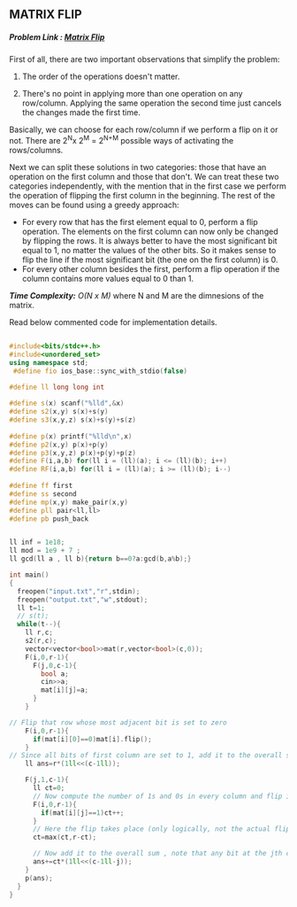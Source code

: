 ## MATRIX FLIP
##### Problem Link : [Matrix Flip](https://hack.codingblocks.com/admin/preview/1245)  

First of all, there are two important observations that simplify the problem:

1. The order of the operations doesn't matter.

2. There's no point in applying more than one operation on any row/column. Applying the same operation the second time just cancels the changes made the first time.

Basically, we can choose for each row/column if we perform a flip on it or not. There are 2<sup>N</sup>x 2<sup>M</sup> = 2<sup>N+M</sup> possible ways of activating the rows/columns.

Next we can split these solutions in two categories: those that have an operation on the first column and those that don't. We can treat these two categories independently, with the mention that in the first case we perform the operation of flipping the first column in the beginning. The rest of the moves can be found using a greedy approach:

<ul><li>
  For every row that has the first element equal to 0, perform a flip operation. The elements on the first column can now only be changed by flipping the rows. It is always better to have the most significant bit equal to 1, no matter the values of the other bits. So it makes sense to flip the line if the most significant bit (the one on the first column) is 0.

  <li>For every other column besides the first, perform a flip operation if the column contains more values equal to 0 than 1.
</ul>


_**Time Complexity:** O(N x M)_ where N and M are the dimnesions of the matrix.

Read below commented code for implementation details.
```C++

#include<bits/stdc++.h>
#include<unordered_set>
using namespace std;
 #define fio ios_base::sync_with_stdio(false)
 
#define ll long long int

#define s(x) scanf("%lld",&x)
#define s2(x,y) s(x)+s(y)
#define s3(x,y,z) s(x)+s(y)+s(z)
 
#define p(x) printf("%lld\n",x)
#define p2(x,y) p(x)+p(y)
#define p3(x,y,z) p(x)+p(y)+p(z)
#define F(i,a,b) for(ll i = (ll)(a); i <= (ll)(b); i++)
#define RF(i,a,b) for(ll i = (ll)(a); i >= (ll)(b); i--)
 
#define ff first
#define ss second
#define mp(x,y) make_pair(x,y)
#define pll pair<ll,ll>
#define pb push_back


ll inf = 1e18;
ll mod = 1e9 + 7 ;
ll gcd(ll a , ll b){return b==0?a:gcd(b,a%b);}

int main()
{
  freopen("input.txt","r",stdin);
  freopen("output.txt","w",stdout);
  ll t=1;
  // s(t);
  while(t--){
    ll r,c;
    s2(r,c);
    vector<vector<bool>>mat(r,vector<bool>(c,0));
    F(i,0,r-1){
      F(j,0,c-1){
        bool a;
        cin>>a;
        mat[i][j]=a;
      }
    }

// Flip that row whose most adjacent bit is set to zero
    F(i,0,r-1){
      if(mat[i][0]==0)mat[i].flip();
    }
// Since all bits of first column are set to 1, add it to the overall sum+= r x pow(2,c-1).
    ll ans=r*(1ll<<(c-1ll));

    F(j,1,c-1){
      ll ct=0;
      // Now compute the number of 1s and 0s in every column and flip it if 0s exceed 1s.
      F(i,0,r-1){
        if(mat[i][j]==1)ct++;
      }
      // Here the flip takes place (only logically, not the actual flip operation as it's not needed)
      ct=max(ct,r-ct);

      // Now add it to the overall sum , note that any bit at the jth columns will be the c-1-j th bit in the overall number
      ans+=ct*(1ll<<(c-1ll-j));
    }
    p(ans);
  }
}

```
